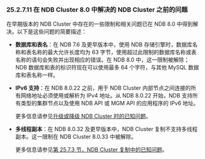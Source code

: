 ### 25.2.7.11 在 NDB Cluster 8.0 中解决的 NDB Cluster 之前的问题

在早期版本的 NDB Cluster 中存在的一些限制和相关问题已在 NDB 8.0 中得到解决。以下是这些问题的简要描述：

- **数据库和表名**：在 NDB 7.6 及更早版本中，使用 NDB 存储引擎时，数据库名称和表名称的最大允许长度均为 63 字节，使用超过此限制的数据库名称或表名称的语句会失败并出现相应的错误。在 NDB 8.0 中，这一限制被解除；NDB 数据库和表的标识符现在可以使用最多 64 个字符，与其他 MySQL 数据库和表名称一样。

- **IPv6 支持**：在 NDB 8.0.22 之前，用于 NDB Cluster 内部节点之间连接的所有网络地址必须使用或解析为 IPv4 地址。从 NDB 8.0.22 开始，NDB 支持所有类型的集群节点以及使用 NDB API 或 MGM API 的应用程序的 IPv6 地址。

  更多信息请参见[升级或降级 NDB Cluster 时的已知问题](../upgrade-downgrade-known-issues.html)。

- **多线程副本**：在 NDB 8.0.32 及更早版本中，NDB Cluster 复制不支持多线程副本。这一限制在 NDB Cluster 8.0.33 中被解除。

  更多信息请参见[第 25.7.3 节，NDB Cluster 复制中的已知问题](../replication-issues.html)。